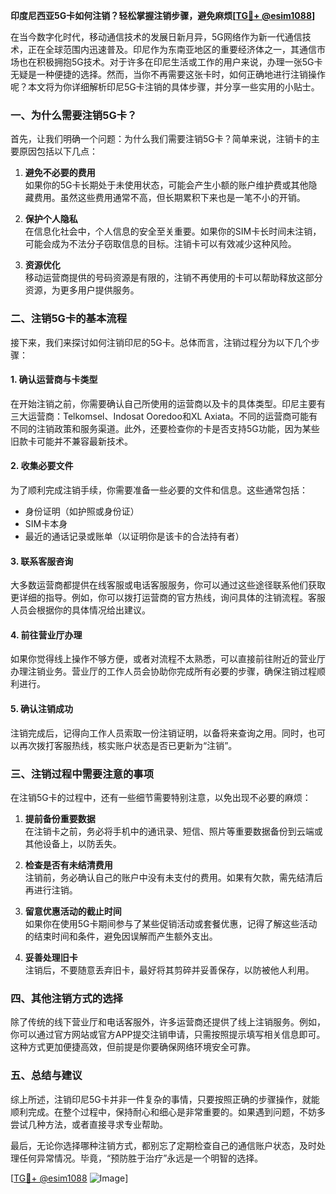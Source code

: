 **印度尼西亚5G卡如何注销？轻松掌握注销步骤，避免麻烦[[TG💪+ @esim1088](https://t.me/s/esim1088)]**

在当今数字化时代，移动通信技术的发展日新月异，5G网络作为新一代通信技术，正在全球范围内迅速普及。印尼作为东南亚地区的重要经济体之一，其通信市场也在积极拥抱5G技术。对于许多在印尼生活或工作的用户来说，办理一张5G卡无疑是一种便捷的选择。然而，当你不再需要这张卡时，如何正确地进行注销操作呢？本文将为你详细解析印尼5G卡注销的具体步骤，并分享一些实用的小贴士。

### 一、为什么需要注销5G卡？

首先，让我们明确一个问题：为什么我们需要注销5G卡？简单来说，注销卡的主要原因包括以下几点：

1. **避免不必要的费用**  
   如果你的5G卡长期处于未使用状态，可能会产生小额的账户维护费或其他隐藏费用。虽然这些费用通常不高，但长期累积下来也是一笔不小的开销。

2. **保护个人隐私**  
   在信息化社会中，个人信息的安全至关重要。如果你的SIM卡长时间未注销，可能会成为不法分子窃取信息的目标。注销卡可以有效减少这种风险。

3. **资源优化**  
   移动运营商提供的号码资源是有限的，注销不再使用的卡可以帮助释放这部分资源，为更多用户提供服务。

### 二、注销5G卡的基本流程

接下来，我们来探讨如何注销印尼的5G卡。总体而言，注销过程分为以下几个步骤：

#### 1. 确认运营商与卡类型  
在开始注销之前，你需要确认自己所使用的运营商以及卡的具体类型。印尼主要有三大运营商：Telkomsel、Indosat Ooredoo和XL Axiata。不同的运营商可能有不同的注销政策和服务渠道。此外，还要检查你的卡是否支持5G功能，因为某些旧款卡可能并不兼容最新技术。

#### 2. 收集必要文件  
为了顺利完成注销手续，你需要准备一些必要的文件和信息。这些通常包括：
- 身份证明（如护照或身份证）
- SIM卡本身
- 最近的通话记录或账单（以证明你是该卡的合法持有者）

#### 3. 联系客服咨询  
大多数运营商都提供在线客服或电话客服服务，你可以通过这些途径联系他们获取更详细的指导。例如，你可以拨打运营商的官方热线，询问具体的注销流程。客服人员会根据你的具体情况给出建议。

#### 4. 前往营业厅办理  
如果你觉得线上操作不够方便，或者对流程不太熟悉，可以直接前往附近的营业厅办理注销业务。营业厅的工作人员会协助你完成所有必要的步骤，确保注销过程顺利进行。

#### 5. 确认注销成功  
注销完成后，记得向工作人员索取一份注销证明，以备将来查询之用。同时，也可以再次拨打客服热线，核实账户状态是否已更新为“注销”。

### 三、注销过程中需要注意的事项

在注销5G卡的过程中，还有一些细节需要特别注意，以免出现不必要的麻烦：

1. **提前备份重要数据**  
   在注销卡之前，务必将手机中的通讯录、短信、照片等重要数据备份到云端或其他设备上，以防丢失。

2. **检查是否有未结清费用**  
   注销前，务必确认自己的账户中没有未支付的费用。如果有欠款，需先结清后再进行注销。

3. **留意优惠活动的截止时间**  
   如果你在使用5G卡期间参与了某些促销活动或套餐优惠，记得了解这些活动的结束时间和条件，避免因误解而产生额外支出。

4. **妥善处理旧卡**  
   注销后，不要随意丢弃旧卡，最好将其剪碎并妥善保存，以防被他人利用。

### 四、其他注销方式的选择

除了传统的线下营业厅和电话客服外，许多运营商还提供了线上注销服务。例如，你可以通过官方网站或官方APP提交注销申请，只需按照提示填写相关信息即可。这种方式更加便捷高效，但前提是你要确保网络环境安全可靠。

### 五、总结与建议

综上所述，注销印尼5G卡并非一件复杂的事情，只要按照正确的步骤操作，就能顺利完成。在整个过程中，保持耐心和细心是非常重要的。如果遇到问题，不妨多尝试几种方法，或者直接寻求专业帮助。

最后，无论你选择哪种注销方式，都别忘了定期检查自己的通信账户状态，及时处理任何异常情况。毕竟，“预防胜于治疗”永远是一个明智的选择。

[[TG💪+ @esim1088](https://t.me/s/esim1088) ![Image](https://i.postimg.cc/4NQfJmqS/Snipaste-2025-05-13-00-14-12.png)]